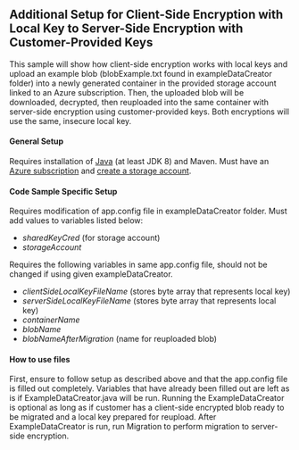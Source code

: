 ## Additional Setup for Client-Side Encryption with Local Key to Server-Side Encryption with Customer-Provided Keys
This sample will show how client-side encryption works with local keys and upload an example blob (blobExample.txt found
in exampleDataCreator folder) into a newly generated container in the provided storage account linked to an Azure subscription. Then,
the uploaded blob will be downloaded, decrypted, then reuploaded into the same container with server-side encryption
using customer-provided keys. Both encryptions will use the same, insecure local key. 

#### General Setup
Requires installation of [Java](https://docs.microsoft.com/en-us/java/azure/jdk/?view=azure-java-stable) 
(at least JDK 8)
and Maven. Must have an [Azure subscription](https://azure.microsoft.com/en-us/free/) and 
[create a storage account](https://docs.microsoft.com/en-us/azure/storage/common/storage-account-create?tabs=azure-portal).

#### Code Sample Specific Setup
Requires modification of app.config file in exampleDataCreator folder. Must add values to variables listed below:
 * *sharedKeyCred* (for storage account)
 * *storageAccount*
 
Requires the following variables in same app.config file, should not be changed if using given exampleDataCreator.
  * *clientSideLocalKeyFileName* (stores byte array that represents local key)
  * *serverSideLocalKeyFileName* (stores byte array that represents local key)
  * *containerName*
  * *blobName*
  * *blobNameAfterMigration* (name for reuploaded blob)
  
#### How to use files
First, ensure to follow setup as described above and that the app.config file is filled out completely. Variables that
have already been filled out are left as is if ExampleDataCreator.java will be run. Running the ExampleDataCreator is optional as 
long as if customer has a client-side encrypted blob ready to be migrated and a local key prepared for reupload. After
 ExampleDataCreator is run, run Migration to perform migration to server-side encryption. 
